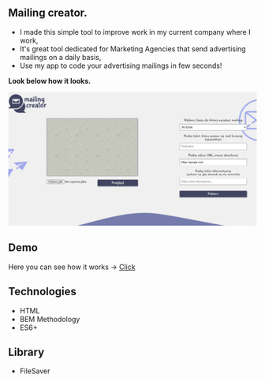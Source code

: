 ## Mailing creator.
 - I made this simple tool to improve work in my current company where I work,
 - It's great tool dedicated for Marketing Agencies that send advertising mailings on a daily basis, 
 - Use my app to code your advertising mailings in few seconds!

**Look below how it looks.** 

![enter image description here](https://github.com/sweglarz/mailing-creator/blob/main/img/preview.jpg?raw=true)

## Demo
Here you can see how it works -> [Click](https://sweglarz.github.io/mailing-creator/)

## Technologies 
 - HTML
 - BEM Methodology
 - ES6+
 
## Library
 - FileSaver

